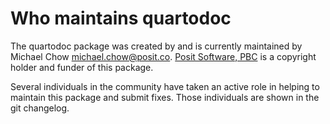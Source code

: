 # Who maintains quartodoc

The quartodoc package was created by and is currently maintained by Michael Chow <michael.chow@posit.co>. [Posit Software, PBC](https://posit.co/products/open-source/) is a copyright holder and funder of this package.

Several individuals in the community have taken an active role in helping to maintain this package and submit fixes. Those individuals are shown in the git changelog.
